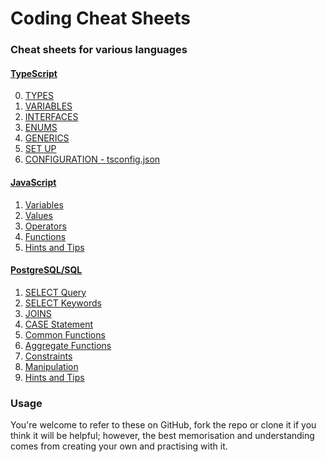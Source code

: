 # Coding Cheat Sheets

### Cheat sheets for various languages

#### [TypeScript](https://github.com/ZanClifton/coding-cheat-sheets/blob/main/cheatsheets/typescript.md)

0. [TYPES](https://github.com/ZanClifton/coding-cheat-sheets/blob/main/cheatsheets/typescript.md#0-types)
1. [VARIABLES](https://github.com/ZanClifton/coding-cheat-sheets/blob/main/cheatsheets/typescript.md#1-variables)
2. [INTERFACES](https://github.com/ZanClifton/coding-cheat-sheets/blob/main/cheatsheets/typescript.md#2-interfaces)
3. [ENUMS](https://github.com/ZanClifton/coding-cheat-sheets/blob/main/cheatsheets/typescript.md#3-enums)
4. [GENERICS](https://github.com/ZanClifton/coding-cheat-sheets/blob/main/cheatsheets/typescript.md#4-generics)
5. [SET UP](https://github.com/ZanClifton/coding-cheat-sheets/blob/main/cheatsheets/typescript.md#5-set-up)
6. [CONFIGURATION - tsconfig.json](https://github.com/ZanClifton/coding-cheat-sheets/blob/main/cheatsheets/typescript.md#6-configuration---tsconfigjson)


#### [JavaScript](https://github.com/ZanClifton/coding-cheat-sheets/blob/main/cheatsheets/typescript.md)

1. [Variables](https://github.com/ZanClifton/coding-cheat-sheets/blob/main/cheatsheets/javascript.md#1-variables)
2. [Values](https://github.com/ZanClifton/coding-cheat-sheets/blob/main/cheatsheets/javascript.md#2-values)
3. [Operators](https://github.com/ZanClifton/coding-cheat-sheets/blob/main/cheatsheets/javascript.md#3-operators)
4. [Functions](https://github.com/ZanClifton/coding-cheat-sheets/blob/main/cheatsheets/javascript.md#4-functions)
5. [Hints and Tips](https://github.com/ZanClifton/coding-cheat-sheets/blob/main/cheatsheets/javascript.md#5-hints-and-tips)
<!-- 6. []() -->

#### [PostgreSQL/SQL](https://github.com/ZanClifton/coding-cheat-sheets/blob/main/cheatsheets/postgresql.md)
1. [SELECT Query](https://github.com/ZanClifton/coding-cheat-sheets/blob/main/cheatsheets/postgresql.md#1-select-query)
2. [SELECT Keywords](https://github.com/ZanClifton/coding-cheat-sheets/blob/main/cheatsheets/postgresql.md#2-select-keywords)
3. [JOINS](https://github.com/ZanClifton/coding-cheat-sheets/blob/main/cheatsheets/postgresql.md#3-joins)
4. [CASE Statement](https://github.com/ZanClifton/coding-cheat-sheets/blob/main/cheatsheets/postgresql.md#4-case-statement)
5. [Common Functions](https://github.com/ZanClifton/coding-cheat-sheets/blob/main/cheatsheets/postgresql.md#5-common-functions)
6. [Aggregate Functions](https://github.com/ZanClifton/coding-cheat-sheets/blob/main/cheatsheets/postgresql.md#6-aggregate-functions)
7. [Constraints](https://github.com/ZanClifton/coding-cheat-sheets/blob/main/cheatsheets/postgresql.md#7-constraints)
8. [Manipulation](https://github.com/ZanClifton/coding-cheat-sheets/blob/main/cheatsheets/postgresql.md#8-manipulation)
9. [Hints and Tips](https://github.com/ZanClifton/coding-cheat-sheets/blob/main/cheatsheets/postgresql.md#9-hints-and-tips)


### Usage

You're welcome to refer to these on GitHub, fork the repo or clone it if you think it will be helpful; however, the best memorisation and understanding comes from creating your own and practising with it.


<!-- 
1. []()
2. []()
3. []()
4. []()
5. []()
6. []() 
-->
